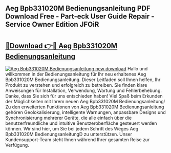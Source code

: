 ## Aeg Bpb331020M Bedienungsanleitung PDF Download Free - Part-eck User Guide Repair - Service Owner Edition JFOiR

# <h2><a href="http://df14pwg.blite.top/?on=Aeg+Bpb331020M+Bedienungsanleitung">🔗Download 👉🔴 Aeg Bpb331020M Bedienungsanleitung</a></h2>

[![Aeg Bpb331020M Bedienungsanleitung new download](https://i.imgur.com/lujVjoI.png)](http://df14pwg.blite.top/?on=Aeg+Bpb331020M+Bedienungsanleitung)
Hallo und willkommen in der Bedienungsanleitung für Ihr neu erhaltenes Aeg Bpb331020M Bedienungsanleitung. Dieser Leitfaden soll Ihnen helfen, Ihr Produkt zu verstehen und erfolgreich zu betreiben. Sie finden klare Anweisungen für Installation, Verwendung, Wartung und Fehlerbehebung. Danke, dass Sie sich für uns entschieden haben! Viel Spaß beim Erkunden der Möglichkeiten mit Ihrem neuen Aeg Bpb331020M Bedienungsanleitung! Zu den erweiterten Funktionen von Aeg Bpb331020M Bedienungsanleitung gehören Geolokalisierung, intelligente Warnungen, anpassbare Designs und Synchronisierung mehrerer Geräte, die alle einfach über die benutzerfreundliche und intuitive Benutzeroberfläche gesteuert werden können. Wir sind hier, um Sie bei jedem Schritt des Weges Aeg Bpb331020M BedienungsanleitungD zu unterstützen. Unser Kundensupport-Team steht Ihnen während Ihrer gesamten Reise zur Verfügung.
